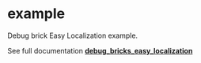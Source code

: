 # example

Debug brick Easy Localization example.

See full documentation **[debug_bricks_easy_localization](../README.md)**